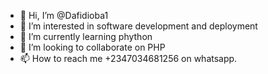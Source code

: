- 👋 Hi, I’m @Dafidioba1
- 👀 I’m interested in software development and deployment 
- 🌱 I’m currently learning phython
- 💞️ I’m looking to collaborate on PHP
- 📫 How to reach me +2347034681256 on whatsapp.

<!---
Dafidioba1/Dafidioba1 is a ✨ special ✨ repository because its `README.md` (this file) appears on your GitHub profile.
You can click the Preview link to take a look at your changes.
--->
